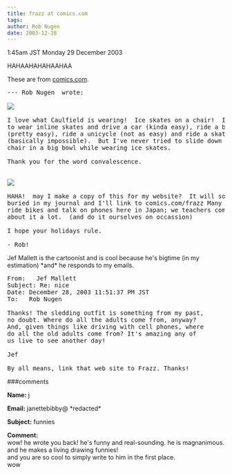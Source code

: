 ```yaml
---
title: frazz at comics.com
tags: 
author: Rob Nugen
date: 2003-12-28
---
```


<p class=date>1:45am JST Monday 29 December 2003</p>

<p>HAHAAHAHAHAAHAA</p>

<p>These are from <a
href="http://www.comics.com/comics/frazz/">comics.com</a>.</p>

<pre>
--- Rob Nugen <rob@robnugen.com> wrote:

<a href="http://www.comics.com/comics/frazz/"><img
src="/images/funny/comics/frazz/frazz_outfit.gif"></a>

I love what Caulfield is wearing!  Ice skates on a chair!  I've tried
to wear inline skates and drive a car (kinda easy), ride a bicycle
(pretty easy), ride a unicycle (not as easy) and ride a skateboard
(basically impossible).  But I've never tried to slide down a hill on
chair in a big bowl while wearing ice skates.

Thank you for the word convalescence.


<a href="http://www.comics.com/comics/frazz/"><img
src="/images/funny/comics/frazz/frazz_cell_phone.gif"></a>

HAHA!  may I make a copy of this for my website?  It will soon be
buried in my journal and I'll link to comics.com/frazz Many people
ride bikes and talk on phones here in Japan; we teachers complain
about it a lot.  (and do it ourselves on occassion)

I hope your holidays rule.

- Rob!
</pre>

<p>Jef Mallett is the cartoonist and is cool because he's bigtime (in
my estimation) *and* he responds to my emails.</p>

<pre>
From:   Jef Mallett
Subject: Re: nice
Date: December 28, 2003 11:51:37 PM JST
To:   Rob Nugen

Thanks! The sledding outfit is something from my past,
no doubt. Where do all the adults come from, anyway?
And, given things like driving with cell phones, where
do all the old adults come from? It's amazing any of
us live to see another day!

Jef

By all means, link that web site to Frazz. Thanks!
</pre>

###comments

<p><b>Name:</b> j

<p><b>Email:</b> janettebibby@ *redacted*

<p><b>Subject:</b> funnies

<p><b>Comment:</b>
<br>wow! he wrote you back!  he's funny and real-sounding. he is magnanimous. and he makes a living drawing funnies! <br>
 and you are so cool to simply write to him in the first place. <br>
wow

